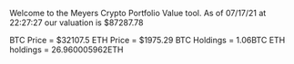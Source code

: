 Welcome to the Meyers Crypto Portfolio Value tool. 
As of 07/17/21 at 22:27:27 our valuation is $87287.78 

BTC Price = $32107.5
 ETH Price = $1975.29
BTC Holdings = 1.06BTC
 ETH holdings = 26.960005962ETH 
